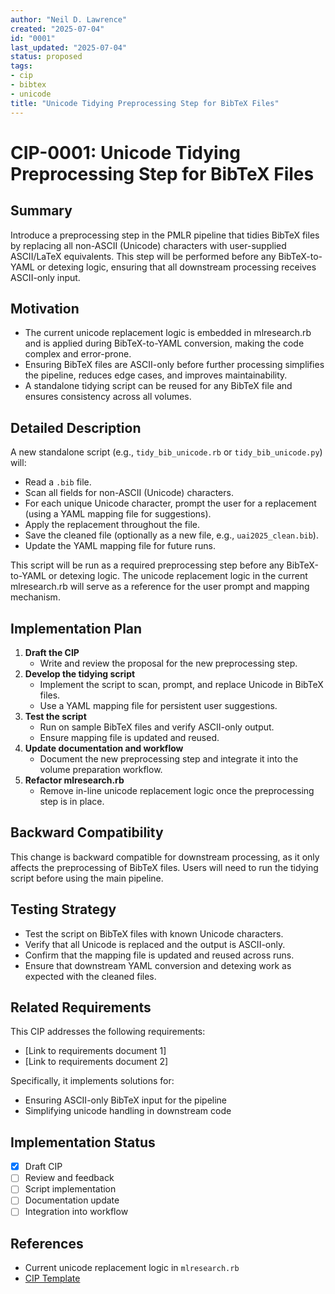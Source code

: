 ```yaml
---
author: "Neil D. Lawrence"
created: "2025-07-04"
id: "0001"
last_updated: "2025-07-04"
status: proposed
tags:
- cip
- bibtex
- unicode
title: "Unicode Tidying Preprocessing Step for BibTeX Files"
---
```


# CIP-0001: Unicode Tidying Preprocessing Step for BibTeX Files

## Summary
Introduce a preprocessing step in the PMLR pipeline that tidies BibTeX files by replacing all non-ASCII (Unicode) characters with user-supplied ASCII/LaTeX equivalents. This step will be performed before any BibTeX-to-YAML or detexing logic, ensuring that all downstream processing receives ASCII-only input.

## Motivation
- The current unicode replacement logic is embedded in mlresearch.rb and is applied during BibTeX-to-YAML conversion, making the code complex and error-prone.
- Ensuring BibTeX files are ASCII-only before further processing simplifies the pipeline, reduces edge cases, and improves maintainability.
- A standalone tidying script can be reused for any BibTeX file and ensures consistency across all volumes.

## Detailed Description
A new standalone script (e.g., `tidy_bib_unicode.rb` or `tidy_bib_unicode.py`) will:
- Read a `.bib` file.
- Scan all fields for non-ASCII (Unicode) characters.
- For each unique Unicode character, prompt the user for a replacement (using a YAML mapping file for suggestions).
- Apply the replacement throughout the file.
- Save the cleaned file (optionally as a new file, e.g., `uai2025_clean.bib`).
- Update the YAML mapping file for future runs.

This script will be run as a required preprocessing step before any BibTeX-to-YAML or detexing logic. The unicode replacement logic in the current mlresearch.rb will serve as a reference for the user prompt and mapping mechanism.

## Implementation Plan
1. **Draft the CIP**
   - Write and review the proposal for the new preprocessing step.
2. **Develop the tidying script**
   - Implement the script to scan, prompt, and replace Unicode in BibTeX files.
   - Use a YAML mapping file for persistent user suggestions.
3. **Test the script**
   - Run on sample BibTeX files and verify ASCII-only output.
   - Ensure mapping file is updated and reused.
4. **Update documentation and workflow**
   - Document the new preprocessing step and integrate it into the volume preparation workflow.
5. **Refactor mlresearch.rb**
   - Remove in-line unicode replacement logic once the preprocessing step is in place.

## Backward Compatibility
This change is backward compatible for downstream processing, as it only affects the preprocessing of BibTeX files. Users will need to run the tidying script before using the main pipeline.

## Testing Strategy
- Test the script on BibTeX files with known Unicode characters.
- Verify that all Unicode is replaced and the output is ASCII-only.
- Confirm that the mapping file is updated and reused across runs.
- Ensure that downstream YAML conversion and detexing work as expected with the cleaned files.

## Related Requirements
This CIP addresses the following requirements:
- [Link to requirements document 1]
- [Link to requirements document 2]

Specifically, it implements solutions for:
- Ensuring ASCII-only BibTeX input for the pipeline
- Simplifying unicode handling in downstream code

## Implementation Status
- [x] Draft CIP
- [ ] Review and feedback
- [ ] Script implementation
- [ ] Documentation update
- [ ] Integration into workflow

## References
- Current unicode replacement logic in `mlresearch.rb`
- [CIP Template](cip_template.md) 